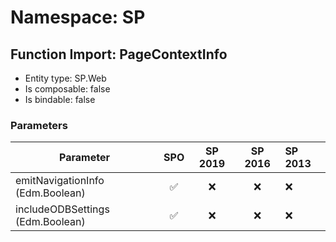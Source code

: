 # Namespace: SP

## Function Import: PageContextInfo

- Entity type: SP.Web
- Is composable: false
- Is bindable: false

### Parameters

Parameter | SPO | SP 2019 | SP 2016 | SP 2013
----------|:---:|:-------:|:-------:|:-------
emitNavigationInfo (Edm.Boolean) | ✅ | ❌ | ❌ | ❌
includeODBSettings (Edm.Boolean) | ✅ | ❌ | ❌ | ❌
